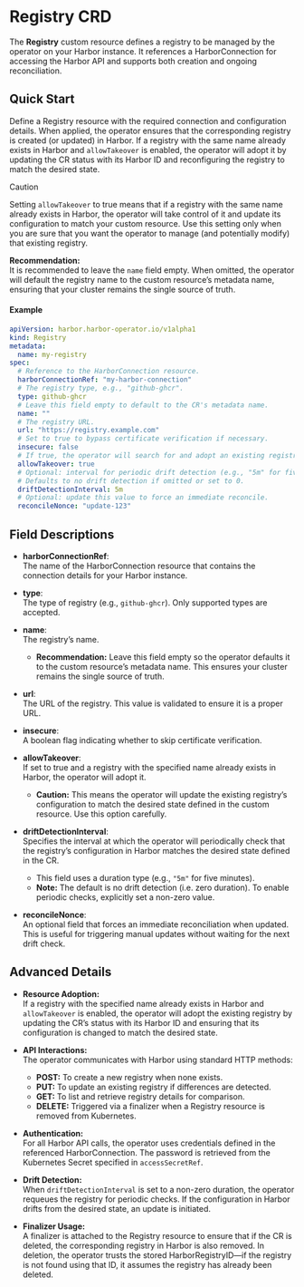 # Registry CRD

The **Registry** custom resource defines a registry to be managed by the operator on your Harbor instance. It references a HarborConnection for accessing the Harbor API and supports both creation and ongoing reconciliation.

## Quick Start

Define a Registry resource with the required connection and configuration details. When applied, the operator ensures that the corresponding registry is created (or updated) in Harbor. If a registry with the same name already exists in Harbor and `allowTakeover` is enabled, the operator will adopt it by updating the CR status with its Harbor ID and reconfiguring the registry to match the desired state.

> [!CAUTION]  
> Setting `allowTakeover` to true means that if a registry with the same name already exists in Harbor, the operator will take control of it and update its configuration to match your custom resource. Use this setting only when you are sure that you want the operator to manage (and potentially modify) that existing registry.

**Recommendation:**  
It is recommended to leave the `name` field empty. When omitted, the operator will default the registry name to the custom resource’s metadata name, ensuring that your cluster remains the single source of truth.

#### Example

```yaml
apiVersion: harbor.harbor-operator.io/v1alpha1
kind: Registry
metadata:
  name: my-registry
spec:
  # Reference to the HarborConnection resource.
  harborConnectionRef: "my-harbor-connection"
  # The registry type, e.g., "github-ghcr".
  type: github-ghcr
  # Leave this field empty to default to the CR's metadata name.
  name: ""
  # The registry URL.
  url: "https://registry.example.com"
  # Set to true to bypass certificate verification if necessary.
  insecure: false
  # If true, the operator will search for and adopt an existing registry with the same name in Harbor.
  allowTakeover: true
  # Optional: interval for periodic drift detection (e.g., "5m" for five minutes).
  # Defaults to no drift detection if omitted or set to 0.
  driftDetectionInterval: 5m
  # Optional: update this value to force an immediate reconcile.
  reconcileNonce: "update-123"
```

## Field Descriptions

- **harborConnectionRef**:  
  The name of the HarborConnection resource that contains the connection details for your Harbor instance.

- **type**:  
  The type of registry (e.g., `github-ghcr`). Only supported types are accepted.

- **name**:  
  The registry’s name.

  - **Recommendation:** Leave this field empty so the operator defaults it to the custom resource’s metadata name. This ensures your cluster remains the single source of truth.

- **url**:  
  The URL of the registry. This value is validated to ensure it is a proper URL.

- **insecure**:  
  A boolean flag indicating whether to skip certificate verification.

- **allowTakeover**:  
  If set to true and a registry with the specified name already exists in Harbor, the operator will adopt it.

  - **Caution:** This means the operator will update the existing registry’s configuration to match the desired state defined in the custom resource. Use this option carefully.

- **driftDetectionInterval**:  
  Specifies the interval at which the operator will periodically check that the registry’s configuration in Harbor matches the desired state defined in the CR.

  - This field uses a duration type (e.g., `"5m"` for five minutes).
  - **Note:** The default is no drift detection (i.e. zero duration). To enable periodic checks, explicitly set a non-zero value.

- **reconcileNonce**:  
  An optional field that forces an immediate reconciliation when updated. This is useful for triggering manual updates without waiting for the next drift check.

## Advanced Details

- **Resource Adoption:**  
  If a registry with the specified name already exists in Harbor and `allowTakeover` is enabled, the operator will adopt the existing registry by updating the CR’s status with its Harbor ID and ensuring that its configuration is changed to match the desired state.

- **API Interactions:**  
  The operator communicates with Harbor using standard HTTP methods:

  - **POST:** To create a new registry when none exists.
  - **PUT:** To update an existing registry if differences are detected.
  - **GET:** To list and retrieve registry details for comparison.
  - **DELETE:** Triggered via a finalizer when a Registry resource is removed from Kubernetes.

- **Authentication:**  
  For all Harbor API calls, the operator uses credentials defined in the referenced HarborConnection. The password is retrieved from the Kubernetes Secret specified in `accessSecretRef`.

- **Drift Detection:**  
  When `driftDetectionInterval` is set to a non-zero duration, the operator requeues the registry for periodic checks. If the configuration in Harbor drifts from the desired state, an update is initiated.

- **Finalizer Usage:**  
  A finalizer is attached to the Registry resource to ensure that if the CR is deleted, the corresponding registry in Harbor is also removed. In deletion, the operator trusts the stored HarborRegistryID—if the registry is not found using that ID, it assumes the registry has already been deleted.
